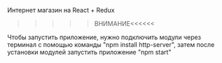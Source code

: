 Интернет магазин на React + Redux


>>>>>ВНИМАНИЕ<<<<<<

Чтобы запустить приложение, нужно подключить модули через терминал с помощью команды "npm install http-server",
затем после установки модулей запустить приложение "npm start"

